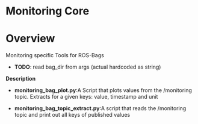 # Monitoring Core

# Overview
Monitoring specific Tools for ROS-Bags

* **TODO**: read bag_dir from args (actual hardcoded as string)

**Description**
* **monitoring_bag_plot.py**:A Script that plots values from the /monitoring topic. Extracts for a given keys: value, timestamp and unit

* **monitoring_bag_topic_extract.py**:A script that reads the /monitoring topic and print out all keys of published values
 
